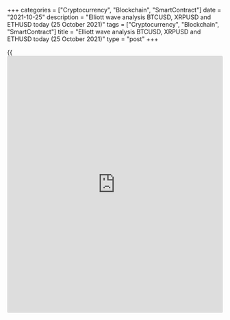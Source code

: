 +++
categories = ["Cryptocurrency", "Blockchain", "SmartContract"]
date = "2021-10-25"
description = "Elliott wave analysis BTCUSD, XRPUSD and ETHUSD today (25 October 2021)"
tags = ["Cryptocurrency", "Blockchain", "SmartContract"]
title = "Elliott wave analysis BTCUSD, XRPUSD and ETHUSD today (25 October 2021)"
type = "post"
+++

{{<iframe id="large-banner" src="https://www.bounty.group/#slide=13.0" width="100%" height="600" scrolling="no" style="border: 0px solid rgb(216, 221, 230); border-radius: 3px;">}}

2021-10-25

2021-10-25

Short-term forecast for BTCUSD, XRPUSD and ETHUSD 25.10.2021Roman Onegin

I welcome my readers!

I have prepared a short-term cryptocurrency forecast based on Elliott
wave analysis of Bitcoin, Ripple, and Ethereum. I offer entry signals to
trade each cryptocurrency.

Bitcoin and Ethereum should continue forming corrective waves over the
next few days.

The article covers the following subjects:

##  **Elliott wave Bitcoin analysis**

The BTCUSD market must continue forming corrective wave [B], composed of
sub-waves (A)-(B)-(C), with the final leg (C) unfolding. There should be
developing corrective wave 4 as a zigzag [A]-[B]-[C]. The Bitcoin price
should be rising in the [B] wave to a level of 63800.00, marked by
corrective wave (4).

### Trading plan for [BTCUSD][1] today:

Buy 61977.50, TP 63800.00

* * *

##  **Elliott wave Ripple analysis**

The XRPUSD market continues forming the linking upwave X, which is an
element of a large double zigzag. Wave X is unfolding as a triple zigzag
[W]-[X]-[Y]-[X]-[Z]. The second linking wave [X] should soon complete as
a double zigzag. Next, the final motive wave [Z] will start unfolding as
a zigzag, as outlined in the chart. The impulse wave (A) should end at a
level around 1.152.

### Trading plan for [XRPUSD][2] **** today:

Buy 1.090, TP 1.152

* * *

##  **Elliott wave Ethereum analysis**

The ETHUSD market continues forming corrective wave B composed of sub-
waves [A]-[B]-[C]. Let us explore the final sub-wave [C] unfolding as a
five-wave impulse (1)-(2)-(3)-(4)-(5). The final leg of corrective sub-
wave (4) — impulse C — is developing. This impulse should soon end, and
the price will rise in the final fifth wave to the previous high of
4360.00.

### Trading plan for [ETHUSD][3] **** today:

Buy 4129.21, TP 4360.00

* * *

P.S. Did you like my article? Share it in social networks: it will be
the best “thank you" :)

Ask me questions and comment below. I’ll be glad to answer your
questions and give necessary explanations.

 **Useful links:**

  * I recommend trying to trade with a reliable broker [here][4]. The system allows you to trade by yourself or copy successful traders from all across the globe.
  * Use my promo-code BLOG for getting deposit bonus 50% on LiteForex platform. Just enter this code in the appropriate field while [depositing][5] your trading account.
  * Telegram chat for traders: <t.me/liteforexengchat>. We are sharing the signals and trading experience
  * Telegram channel with high-quality analytics, Forex reviews, training articles, and other useful things for traders <t.me/liteforex>

## Price chart of BTCUSD in real time mode

The content of this article reflects the author’s opinion and does not
necessarily reflect the official position of LiteForex. The material
published on this page is provided for informational purposes only and
should not be considered as the provision of investment advice for the
purposes of Directive 2004/39/EC.

Rate this article:

{{value}}

( {{count}} {{title}} )

   1. my.liteforex.com/trading/chart?symbol=BTCUSD
   2. my.liteforex.com/trading/chart?symbol=XRPUSD
   3. my.liteforex.com/trading/chart?symbol=ETHUSD
   4. my.liteforex.com/?category=analysts-opinions&slug=short-term-forecast-for-[BTC](https://www.playgroundfx.com/blog/who-is-the-creator-of-bitcoin/)usd-xrpusd-and-ethusd-25102021&openPopup=%2Fregistration%2Fpopup&utm_source=blog&utm_medium=article&utm_campaign=bonus
   5. my.liteforex.com/deposit/?category=analysts-opinions&slug=short-term-forecast-for-[BTC](https://www.playgroundfx.com/blog/who-is-the-creator-of-bitcoin/)usd-xrpusd-and-ethusd-25102021&promo_code=BLOG&utm_source=blog&utm_medium=article&utm_campaign=bonus